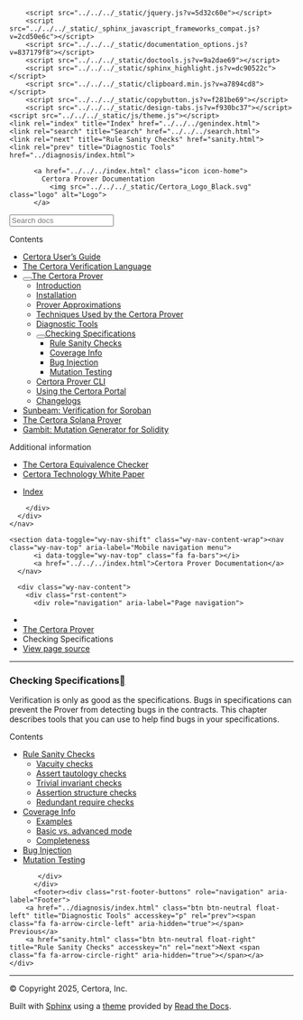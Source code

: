 <!DOCTYPE html><html class="writer-html5" lang="en" data-content_root="../../../"><head>
  <meta charset="utf-8"><meta name="viewport" content="width=device-width, initial-scale=1">

  <meta name="viewport" content="width=device-width, initial-scale=1.0">
  <title>Checking Specifications — Certora Prover Documentation 0.0 documentation</title>
      <link rel="stylesheet" type="text/css" href="../../../_static/pygments.css?v=80d5e7a1">
      <link rel="stylesheet" type="text/css" href="../../../_static/css/theme.css?v=19f00094">
      <link rel="stylesheet" type="text/css" href="../../../_static/copybutton.css?v=76b2166b">
      <link rel="stylesheet" type="text/css" href="../../../_static/custom.css?v=098d337b">
      <link rel="stylesheet" type="text/css" href="../../../_static/sphinx-design.min.css?v=87e54e7c">

  
  <!--[if lt IE 9]>
    <script src="../../../_static/js/html5shiv.min.js"></script>
  <![endif]-->
  
        <script src="../../../_static/jquery.js?v=5d32c60e"></script>
        <script src="../../../_static/_sphinx_javascript_frameworks_compat.js?v=2cd50e6c"></script>
        <script src="../../../_static/documentation_options.js?v=837179f8"></script>
        <script src="../../../_static/doctools.js?v=9a2dae69"></script>
        <script src="../../../_static/sphinx_highlight.js?v=dc90522c"></script>
        <script src="../../../_static/clipboard.min.js?v=a7894cd8"></script>
        <script src="../../../_static/copybutton.js?v=f281be69"></script>
        <script src="../../../_static/design-tabs.js?v=f930bc37"></script>
    <script src="../../../_static/js/theme.js"></script>
    <link rel="index" title="Index" href="../../../genindex.html">
    <link rel="search" title="Search" href="../../../search.html">
    <link rel="next" title="Rule Sanity Checks" href="sanity.html">
    <link rel="prev" title="Diagnostic Tools" href="../diagnosis/index.html"> 
</head>

<body class="wy-body-for-nav"> 
  <div class="wy-grid-for-nav">
    <nav data-toggle="wy-nav-shift" class="wy-nav-side">
      <div class="wy-side-scroll">
        <div class="wy-side-nav-search">

          
          
          <a href="../../../index.html" class="icon icon-home">
            Certora Prover Documentation
              <img src="../../../_static/Certora_Logo_Black.svg" class="logo" alt="Logo">
          </a>
<div role="search">
  <form id="rtd-search-form" class="wy-form" action="../../../search.html" method="get">
    <input type="text" name="q" placeholder="Search docs" aria-label="Search docs">
    <input type="hidden" name="check_keywords" value="yes">
    <input type="hidden" name="area" value="default">
  </form>
</div>
        </div><div class="wy-menu wy-menu-vertical" data-spy="affix" role="navigation" aria-label="Navigation menu">
              <p class="caption" role="heading"><span class="caption-text">Contents</span></p>
<ul class="current" aria-expanded="true">
<li class="toctree-l1"><a class="reference internal" href="../../user-guide/index.html">Certora User’s Guide</a></li>
<li class="toctree-l1"><a class="reference internal" href="../../cvl/index.html">The Certora Verification Language</a></li>
<li class="toctree-l1 current" aria-expanded="true"><a class="reference internal" href="../index.html"><button class="toctree-expand" title="Open/close menu"></button>The Certora Prover</a><ul class="" aria-expanded="false">
<li class="toctree-l2"><a class="reference internal" href="../intro.html">Introduction</a></li>
<li class="toctree-l2"><a class="reference internal" href="../../user-guide/install.html">Installation</a></li>
<li class="toctree-l2"><a class="reference internal" href="../approx/index.html">Prover Approximations</a></li>
<li class="toctree-l2"><a class="reference internal" href="../techniques/index.html">Techniques Used by the Certora Prover</a></li>
<li class="toctree-l2"><a class="reference internal" href="../diagnosis/index.html">Diagnostic Tools</a></li>
<li class="toctree-l2 current" aria-expanded="true"><a class="reference internal current" href="#" aria-expanded="true"><button class="toctree-expand" title="Open/close menu"></button>Checking Specifications</a><ul>
<li class="toctree-l3"><a class="reference internal" href="sanity.html">Rule Sanity Checks</a></li>
<li class="toctree-l3"><a class="reference internal" href="coverage-info.html">Coverage Info</a></li>
<li class="toctree-l3"><a class="reference internal" href="injection.html">Bug Injection</a></li>
<li class="toctree-l3"><a class="reference internal" href="mutation.html">Mutation Testing</a></li>
</ul>
</li>
<li class="toctree-l2"><a class="reference internal" href="../cli/index.html">Certora Prover CLI</a></li>
<li class="toctree-l2"><a class="reference internal" href="../portal/using.html">Using the Certora Portal</a></li>
<li class="toctree-l2"><a class="reference internal" href="../changelog/index.html">Changelogs</a></li>
</ul>
</li>
<li class="toctree-l1"><a class="reference internal" href="../../sunbeam/index.html">Sunbeam: Verification for Soroban</a></li>
<li class="toctree-l1"><a class="reference internal" href="../../solana/index.html">The Certora Solana Prover</a></li>
<li class="toctree-l1"><a class="reference internal" href="../../gambit/index.html">Gambit: Mutation Generator for Solidity</a></li>
</ul>
<p class="caption" role="heading"><span class="caption-text">Additional information</span></p>
<ul>
<li class="toctree-l1"><a class="reference internal" href="../../equiv-check/index.html">The Certora Equivalence Checker</a></li>
<li class="toctree-l1"><a class="reference internal" href="../../whitepaper/index.html">Certora Technology White Paper</a></li>
</ul>
<ul>
<li class="toctree-l1"><a class="reference internal" href="../../../genindex.html">Index</a></li>
</ul>

        </div>
      </div>
    </nav>

    <section data-toggle="wy-nav-shift" class="wy-nav-content-wrap"><nav class="wy-nav-top" aria-label="Mobile navigation menu">
          <i data-toggle="wy-nav-top" class="fa fa-bars"></i>
          <a href="../../../index.html">Certora Prover Documentation</a>
      </nav>

      <div class="wy-nav-content">
        <div class="rst-content">
          <div role="navigation" aria-label="Page navigation">
  <ul class="wy-breadcrumbs">
      <li><a href="../../../index.html" class="icon icon-home" aria-label="Home"></a></li>
          <li class="breadcrumb-item"><a href="../index.html">The Certora Prover</a></li>
      <li class="breadcrumb-item active">Checking Specifications</li>
      <li class="wy-breadcrumbs-aside">
            <a href="../../../_sources/docs/prover/checking/index.md.txt" rel="nofollow"> View page source</a>
      </li>
  </ul>
  <hr>
</div>
          <div role="main" class="document" itemscope="itemscope" itemtype="http://schema.org/Article">
           <div itemprop="articleBody">
             
  <section id="checking-specifications">
<h1>Checking Specifications<a class="headerlink" href="#checking-specifications" title="Link to this heading"></a></h1>
<p>Verification is only as good as the specifications.  Bugs in specifications can
prevent the Prover from detecting bugs in the contracts.  This chapter describes
tools that you can use to help find bugs in your specifications.</p>
<div class="toctree-wrapper compound">
<p class="caption" role="heading"><span class="caption-text">Contents</span></p>
<ul>
<li class="toctree-l1"><a class="reference internal" href="sanity.html">Rule Sanity Checks</a><ul>
<li class="toctree-l2"><a class="reference internal" href="sanity.html#vacuity-checks">Vacuity checks</a></li>
<li class="toctree-l2"><a class="reference internal" href="sanity.html#assert-tautology-checks">Assert tautology checks</a></li>
<li class="toctree-l2"><a class="reference internal" href="sanity.html#trivial-invariant-checks">Trivial invariant checks</a></li>
<li class="toctree-l2"><a class="reference internal" href="sanity.html#assertion-structure-checks">Assertion structure checks</a></li>
<li class="toctree-l2"><a class="reference internal" href="sanity.html#redundant-require-checks">Redundant require checks</a></li>
</ul>
</li>
<li class="toctree-l1"><a class="reference internal" href="coverage-info.html">Coverage Info</a><ul>
<li class="toctree-l2"><a class="reference internal" href="coverage-info.html#examples">Examples</a></li>
<li class="toctree-l2"><a class="reference internal" href="coverage-info.html#basic-vs-advanced-mode">Basic vs. advanced mode</a></li>
<li class="toctree-l2"><a class="reference internal" href="coverage-info.html#completeness">Completeness</a></li>
</ul>
</li>
<li class="toctree-l1"><a class="reference internal" href="injection.html">Bug Injection</a></li>
<li class="toctree-l1"><a class="reference internal" href="mutation.html">Mutation Testing</a></li>
</ul>
</div>
</section>


           </div>
          </div>
          <footer><div class="rst-footer-buttons" role="navigation" aria-label="Footer">
        <a href="../diagnosis/index.html" class="btn btn-neutral float-left" title="Diagnostic Tools" accesskey="p" rel="prev"><span class="fa fa-arrow-circle-left" aria-hidden="true"></span> Previous</a>
        <a href="sanity.html" class="btn btn-neutral float-right" title="Rule Sanity Checks" accesskey="n" rel="next">Next <span class="fa fa-arrow-circle-right" aria-hidden="true"></span></a>
    </div>

  <hr>

  <div role="contentinfo">
    <p>© Copyright 2025, Certora, Inc.</p>
  </div>

  Built with <a href="https://www.sphinx-doc.org/">Sphinx</a> using a
    <a href="https://github.com/readthedocs/sphinx_rtd_theme">theme</a>
    provided by <a href="https://readthedocs.org">Read the Docs</a>.
   

</footer>
        </div>
      </div>
    </section>
  </div>
  <script>
      jQuery(function () {
          SphinxRtdTheme.Navigation.enable(true);
      });
  </script> 


</body></html>